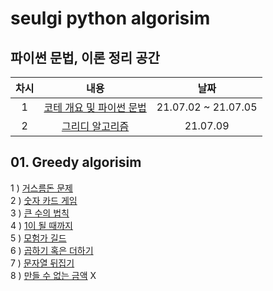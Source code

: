 # seulgi python algorisim

## 파이썬 문법, 이론 정리 공간

| 차시 | 내용 | 날짜 |
|:--------:|:--------:|:--------:|
| 1 | [코테 개요 및 파이썬 문법](https://www.notion.so/1-4981c1ee0773477c9ef1a192c4b9acc6) | 21.07.02 ~ 21.07.05 |
| 2 | [그리디 알고리즘](https://www.notion.so/2-2fdb4eed303749bdbd331e140e100ecb) | 21.07.09 |

## 01. Greedy algorisim  
1 ) [거스름돈 문제](https://github.com/DLSK-study/seulgi/blob/main/%EC%9D%B4%EC%BD%94%ED%85%8C/01-1%20greedy.py)  
2 ) [숫자 카드 게임](https://github.com/DLSK-study/seulgi/blob/main/01%20greedy/01-2%20Law%20of%20large%20numbers.py)  
3 ) [큰 수의 법칙](https://github.com/DLSK-study/seulgi/blob/main/%EC%9D%B4%EC%BD%94%ED%85%8C/01-2%20Law%20of%20large%20numbers.py)  
4 ) [1이 될 때까지](https://github.com/DLSK-study/seulgi/blob/main/%EC%9D%B4%EC%BD%94%ED%85%8C/01-4%20Until%20reach%201.py)  
5 ) [모험가 길드](https://github.com/DLSK-study/seulgi/blob/main/01%20greedy/01-5%20Adventurer%20Guild.py)  
6 ) [곱하기 혹은 더하기](https://github.com/DLSK-study/seulgi/blob/main/01%20greedy/01-6%20Multifply%20OR%20Plus.py)  
7 ) [문자열 뒤집기](https://github.com/DLSK-study/seulgi/blob/main/01%20greedy/01-7%20String%20Reverse.py)  
8 ) [만들 수 없는 금액]() X  
